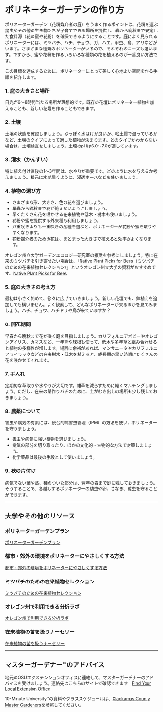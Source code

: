 # ポリネーターガーデンの作り方

ポリネーターガーデン（花粉媒介者の庭）をうまく作るポイントは、花粉を運ぶ昆虫やその他の生き物たちが子育てできる場所を提供し、春から晩秋まで安定した食料源（花の蜜や花粉）を確保できるようにすることです。庭によく見られるポリネーターには、ミツバチ、ハチ、チョウ、ガ、ハエ、甲虫、鳥、アリなどがいます。さまざまな種類のポリネーターがいるので、それぞれのニーズも違います。ですから、蜜や花粉を作るいろいろな種類の花を植えるのが一番良い方法です。

この目標を達成するために、ポリネーターにとって美しく心地よい空間を作る手順を紹介します。

### 1. 庭の大きさと場所

日光が6〜8時間当たる場所が理想的です。既存の花壇にポリネーター植物を加えることも、新しい花壇を作ることもできます。

### 2. 土壌

土壌の状態を確認しましょう。砂っぽく水はけが良いか、粘土質で湿っているかなど、土壌のタイプによって適した植物が決まります。どのタイプかわからない場合は、土壌検査をしましょう。土壌のpHは6.0〜7.0が適しています。

### 3. 灌水（かんすい）

特に植え付け直後の1〜3年間は、水やりが重要です。どのように水を与えるか考えましょう。根元に水が届くように、浸透ホースなどを使いましょう。

### 4. 植物の選び方

- さまざまな形、大きさ、色の花を選びましょう。
- 早春から晩秋まで花が絶えないようにしましょう。
- 早くたくさん花を咲かせる在来植物や低木・樹木も使いましょう。
- 花粉や蜜を提供する外来種も利用しましょう。
- 八重咲きよりも一重咲きの品種を選ぶと、ポリネーターが花粉や蜜を取りやすくなります。
- 花粉媒介者のための花は、まとまった大きさで植えると効率がよくなります。

オレゴン州立大学ガーデンエコロジー研究室の推奨を参考にしましょう。特に在来のミツバチを引き寄せたい場合は、「Native Plant Picks for Bees（ミツバチのための在来植物セレクション）」というオレゴン州立大学の資料がおすすめです。[Native Plant Picks for Bees](https://extension.oregonstate.edu/catalog/pub/em-9363-native-plant-picks-bees)

### 5. 庭の大きさの考え方

最初は小さく始めて、徐々に広げていきましょう。新しい花壇でも、鉢植えを追加しても構いません。よく観察して、どんなポリネーターが来るのかを見てみましょう。ハチ、チョウ、ハチドリや鳥が来ていますか？

### 6. 開花期間

早春から晩秋まで花が咲く庭を目指しましょう。カリフォルニアポピーやオレゴンアイリス、カマスなど、一年草や球根も使って、低木や多年草と組み合わせると植物の多様性が増します。場所に余裕があれば、マンサニータやカリフォルニアライラックなどの在来樹木・低木を植えると、成長期の早い時期にたくさんの花を咲かせてくれます。

### 7. 手入れ

定期的な草取りや水やりが大切です。雑草を減らすために軽くマルチングしましょう。ただし、在来の巣作りバチのために、土がむき出しの場所も少し残しておきましょう。

### 8. 農薬について

害虫や病気の対策には、統合的病害虫管理（IPM）の方法を使い、ポリネーターを守りましょう。

- 害虫や病気に強い植物を選びましょう。
- 病気の部分を切り取ったり、ほかの文化的・生物的な方法で対策しましょう。
- 化学薬品は最後の手段として使いましょう。

### 9. 秋の片付け

病気でない葉や茎、種のついた部分は、翌年の春まで庭に残しておきましょう。そうすることで、冬越しするポリネーターの幼虫や卵、さなぎ、成虫を守ることができます。

---

## 大学やその他のリソース

### ポリネーターガーデンプラン

[ポリネーターガーデンプラン](https://ucdavis.app.box.com/s/h88bp60ucq6mk82w9v8eubtvuqecw1bi)

### 都市・郊外の環境をポリネーターにやさしくする方法

[都市・郊外の環境をポリネーターにやさしくする方法](https://extension.oregonstate.edu/catalog/pub/em-9289-enhancing-urban-suburban-landscapes-protect-pollinators)

### ミツバチのための在来植物セレクション

[ミツバチのための在来植物セレクション](https://extension.oregonstate.edu/catalog/pub/em-9363-native-plant-picks-bees)

### オレゴン州で利用できる分析ラボ

[オレゴン州で利用できる分析ラボ](https://www.oregon.gov/ODA/programs/Pesticides/Documents/2020/AnalyticalLabsServingOregon.pdf)

### 在来植物の苗を扱うナーセリー

[在来植物の苗を扱うナーセリー](https://portlandnativeplants.org/native-plant-nurseries)

---

## マスターガーデナー™のアドバイス

地元のOSUエクステンションオフィスに連絡して、マスターガーデナーのアドバイスを受けましょう。連絡先はこちらのサイトで確認できます：[Find Your Local Extension Office](https://extension.oregonstate.edu/find-us)

10-Minute University™の資料やクラススケジュールは、[Clackamas County Master Gardeners](https://cmastergardeners.org)を参照してください。
